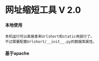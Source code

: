 ﻿# 网址缩短工具 V 2.0

#### 本地使用
    本机运行可以直接拿来Urlshort和static用就行了。
    不过需要配置Urlshort/__init__.py的数据库属性。

#### 基于apache

